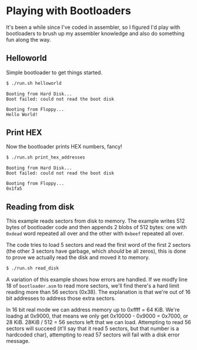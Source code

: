 # Playing with Bootloaders

It's been a while since I've coded in assembler, so I figured I'd play with bootloaders to brush up my assembler knowledge and also do something fun along the way.

## Helloworld

Simple bootloader to get things started.

```bash
$ ./run.sh helloworld
```

```
Booting from Hard Disk...
Boot failed: could not read the boot disk

Booting from Floppy...
Hello World!
```

## Print HEX

Now the bootloader prints HEX numbers, fancy!

```bash
$ ./run.sh print_hex_addresses
```

```
Booting from Hard Disk...
Boot failed: could not read the boot disk

Booting from Floppy...
0x1fa5
```

## Reading from disk

This example reads sectors from disk to memory. The example writes 512 bytes of bootloader code and then appends 2 blobs of 512 bytes: one with `0xdead` word repeated all over and the other with `0xbeef` repeated all over.

The code tries to load 5 sectors and read the first word of the first 2 sectors (the other 3 sectors have garbage, which _should_ be all zeros), this is done to prove we actually read the disk and moved it to memory.

```bash
$ ./run.sh read_disk
```

A variation of this example shows how errors are handled. If we modfy line 18 of `bootloader.asm` to read more sectors, we'll find there's a hard limit reading more than 56 sectors (0x38). The explanation is that we're out of 16 bit addresses to address those extra sectors.

In 16 bit real mode we can address memory up to 0xffff = 64 KiB. We're loadng at 0x9000, that means we only get 0x10000 - 0x9000 = 0x7000, or 28 KiB. 28KiB / 512 = 56 sectors left that we can load. Attempting to read 56 sectors will succeed (it'll say that it read 5 sectors, but that number is a hardcoded char), attempting to read 57 sectors will fail with a disk error message.